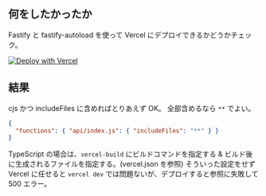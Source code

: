 ## 何をしたかったか

Fastify と fastify-autoload を使って Vercel にデプロイできるかどうかチェック。

[![Deploy with Vercel](https://vercel.com/button)](https://vercel.com/new/clone?repository-url=https%3A%2F%2Fgithub.com%2Fkou029w%2F_%2Ftree%2Fmaster%2Fvercel-fastify)

## 結果

cjs かつ includeFiles に含めればとりあえず OK。
全部含めるなら `**` でよい。

```json
{
  "functions": { "api/index.js": { "includeFiles": "**" } }
}
```

TypeScript の場合は、`vercel-build` にビルドコマンドを指定する & ビルド後に生成されるファイルを指定する。(vercel.json を参照)
そういった設定をせず Vercel に任せると `vercel dev` では問題ないが、デプロイすると参照に失敗して 500 エラー。
